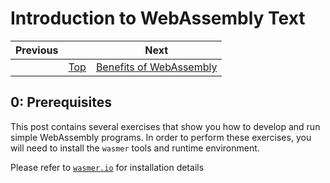 # Introduction to WebAssembly Text

| Previous | | Next
|---|---|---
| | [Top](../README.md) | [Benefits of WebAssembly](../01/README.md)

## 0: Prerequisites
This post contains several exercises that show you how to develop and run simple WebAssembly programs.  In order to perform these exercises, you will need to install the `wasmer` tools and runtime environment.

Please refer to [`wasmer.io`](https://wasmer.io/) for installation details

